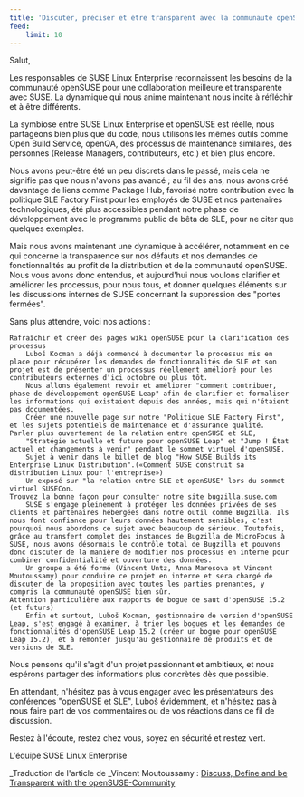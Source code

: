 ```yaml
---
title: 'Discuter, préciser et être transparent avec la communauté openSUSE'
feed:
    limit: 10
---
```


Salut,

Les responsables de SUSE Linux Enterprise reconnaissent les besoins de la communauté openSUSE pour une collaboration meilleure et transparente avec SUSE. La dynamique qui nous anime maintenant nous incite à réfléchir et à être différents.

La symbiose entre SUSE Linux Enterprise et openSUSE est réelle, nous partageons bien plus que du code, nous utilisons les mêmes outils comme Open Build Service, openQA, des processus de maintenance similaires, des personnes (Release Managers, contributeurs, etc.) et bien plus encore.

Nous avons peut-être été un peu discrets dans le passé, mais cela ne signifie pas que nous n'avons pas avancé ; au fil des ans, nous avons créé davantage de liens comme Package Hub, favorisé notre contribution avec la politique SLE Factory First pour les employés de SUSE et nos partenaires technologiques, été plus accessibles pendant notre phase de développement avec le programme public de bêta de SLE, pour ne citer que quelques exemples.

Mais nous avons maintenant une dynamique à accélérer, notamment en ce qui concerne la transparence sur nos défauts et nos demandes de fonctionnalités au profit de la distribution et de la communauté openSUSE. Nous vous avons donc entendus, et aujourd'hui nous voulons clarifier et améliorer les processus, pour nous tous, et donner quelques éléments sur les discussions internes de SUSE concernant la suppression des "portes fermées".

Sans plus attendre, voici nos actions :

    Rafraîchir et créer des pages wiki openSUSE pour la clarification des processus
        Luboš Kocman a déjà commencé à documenter le processus mis en place pour récupérer les demandes de fonctionnalités de SLE et son projet est de présenter un processus réellement amélioré pour les contributeurs externes d'ici octobre ou plus tôt.
        Nous allons également revoir et améliorer "comment contribuer, phase de développement openSUSE Leap" afin de clarifier et formaliser les informations qui existaient depuis des années, mais qui n'étaient pas documentées.
        Créer une nouvelle page sur notre "Politique SLE Factory First", et les sujets potentiels de maintenance et d'assurance qualité.
    Parler plus ouvertement de la relation entre openSUSE et SLE,
        "Stratégie actuelle et future pour openSUSE Leap" et "Jump ! État actuel et changements à venir" pendant le sommet virtuel d'openSUSE.
        Sujet à venir dans le billet de blog "How SUSE Builds its Enterprise Linux Distribution".(«Comment SUSE construit sa distribution Linux pour l'entreprise»)
        Un exposé sur "la relation entre SLE et openSUSE" lors du sommet virtuel SUSECon.
    Trouvez la bonne façon pour consulter notre site bugzilla.suse.com
        SUSE s'engage pleinement à protéger les données privées de ses clients et partenaires hébergées dans notre outil comme Bugzilla. Ils nous font confiance pour leurs données hautement sensibles, c'est pourquoi nous abordons ce sujet avec beaucoup de sérieux. Toutefois, grâce au transfert complet des instances de Bugzilla de MicroFocus à SUSE, nous avons désormais le contrôle total de Bugzilla et pouvons donc discuter de la manière de modifier nos processus en interne pour combiner confidentialité et ouverture des données.
        Un groupe a été formé (Vincent Untz, Anna Maresova et Vincent Moutoussamy) pour conduire ce projet en interne et sera chargé de discuter de la proposition avec toutes les parties prenantes, y compris la communauté openSUSE bien sûr.
    Attention particulière aux rapports de bogue de saut d'openSUSE 15.2 (et futurs)
        Enfin et surtout, Luboš Kocman, gestionnaire de version d'openSUSE Leap, s'est engagé à examiner, à trier les bogues et les demandes de fonctionnalités d'openSUSE Leap 15.2 (créer un bogue pour openSUSE Leap 15.2), et à remonter jusqu'au gestionnaire de produits et de versions de SLE.

Nous pensons qu'il s'agit d'un projet passionnant et ambitieux, et nous espérons partager des informations plus concrètes dès que possible.

En attendant, n'hésitez pas à vous engager avec les présentateurs des conférences "openSUSE et SLE", Luboš évidemment, et n'hésitez pas à nous faire part de vos commentaires ou de vos réactions dans ce fil de discussion.

Restez à l'écoute, restez chez vous, soyez en sécurité et restez vert.

L'équipe SUSE Linux Enterprise

_Traduction de l'article de _Vincent Moutoussamy : [Discuss, Define and be Transparent with the openSUSE-Community](https://news.opensuse.org/2020/04/29/Discuss-Define-and-be-Transparent-with-the-openSUSE-Community/)